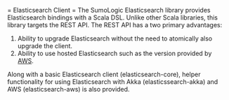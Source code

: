 = Elasticsearch Client =
The SumoLogic Elasticsearch library provides Elasticsearch bindings with a Scala DSL. Unlike other Scala libraries, this library targets the REST API. The REST API has a two primary advantages:
  1. Ability to upgrade Elasticsearch without the need to atomically also upgrade the client.
  2. Ability to use hosted Elasticsearch such as the version provided by [AWS](https://aws.amazon.com/elasticsearch-service/).

Along with a basic Elasticsearch client (elasticsearch-core), helper functionality for using Elasticsearch with Akka (elasticssearch-akka) and AWS (elasticsearch-aws) is also provided.

